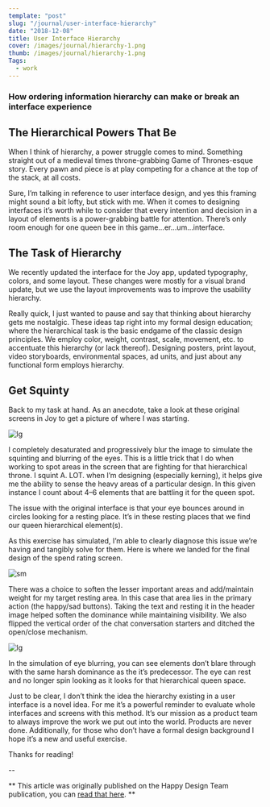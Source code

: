```yaml
---
template: "post"
slug: "/journal/user-interface-hierarchy"
date: "2018-12-08"
title: User Interface Hierarchy
cover: /images/journal/hierarchy-1.png
thumb: /images/journal/hierarchy-1.png
Tags:
  - work
---
```


### How ordering information hierarchy can make or break an interface experience

## The Hierarchical Powers That Be

When I think of hierarchy, a power struggle comes to mind. Something straight out of a medieval times throne-grabbing Game of Thrones-esque story. Every pawn and piece is at play competing for a chance at the top of the stack, at all costs.

Sure, I’m talking in reference to user interface design, and yes this framing might sound a bit lofty, but stick with me. When it comes to designing interfaces it’s worth while to consider that every intention and decision in a layout of elements is a power-grabbing battle for attention. There’s only room enough for one queen bee in this game…er…um…interface.

## The Task of Hierarchy

We recently updated the interface for the Joy app, updated typography, colors, and some layout. These changes were mostly for a visual brand update, but we use the layout improvements was to improve the usability hierarchy.

Really quick, I just wanted to pause and say that thinking about hierarchy gets me nostalgic. These ideas tap right into my formal design education; where the hierarchical task is the basic endgame of the classic design principles. We employ color, weight, contrast, scale, movement, etc. to accentuate this hierarchy (or lack thereof). Designing posters, print layout, video storyboards, environmental spaces, ad units, and just about any functional form employs hierarchy.

## Get Squinty

Back to my task at hand. As an anecdote, take a look at these original screens in Joy to get a picture of where I was starting.

![lg](/images/journal/ui-hierarchy-1.png)

I completely desaturated and progressively blur the image to simulate the squinting and blurring of the eyes. This is a little trick that I do when working to spot areas in the screen that are fighting for that hierarchical throne. I squint A. LOT. when I’m designing (especially kerning), it helps give me the ability to sense the heavy areas of a particular design. In this given instance I count about 4–6 elements that are battling it for the queen spot.

The issue with the original interface is that your eye bounces around in circles looking for a resting place. It’s in these resting places that we find our queen hierarchical element(s).

As this exercise has simulated, I’m able to clearly diagnose this issue we’re having and tangibly solve for them. Here is where we landed for the final design of the spend rating screen.

![sm](/images/journal/ui-hierarchy-4.png)

There was a choice to soften the lesser important areas and add/maintain weight for my target resting area. In this case that area lies in the primary action (the happy/sad buttons). Taking the text and resting it in the header image helped soften the dominance while maintaining visibility. We also flipped the vertical order of the chat conversation starters and ditched the open/close mechanism.

![lg](/images/journal/ui-hierarchy-2.png)

In the simulation of eye blurring, you can see elements don’t blare through with the same harsh dominance as the it’s predecessor. The eye can rest and no longer spin looking as it looks for that hierarchical queen space.

Just to be clear, I don’t think the idea the hierarchy existing in a user interface is a novel idea. For me it’s a powerful reminder to evaluate whole interfaces and screens with this method. It’s our mission as a product team to always improve the work we put out into the world. Products are never done. Additionally, for those who don’t have a formal design background I hope it’s a new and useful exercise.

Thanks for reading!

--

** This article was originally published on the Happy Design Team publication, you can [read that here](https://medium.com/happy-design/user-interface-hierarchy-291f279ce9ad). **
